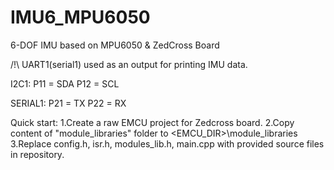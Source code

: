 # IMU6_MPU6050
6-DOF IMU based on MPU6050 &amp; ZedCross Board

/!\ UART1(serial1) used as an output for printing IMU data.

I2C1:
  P11 = SDA
  P12 = SCL

	
SERIAL1:
  P21 = TX
  P22 = RX

	
Quick start:
	1.Create a raw EMCU project for Zedcross board.
	2.Copy content of "module_libraries" folder to <EMCU_DIR>\module_libraries
	3.Replace config.h, isr.h, modules_lib.h, main.cpp with provided source files in repository.

	
